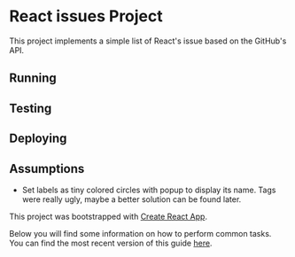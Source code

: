 # React issues Project
This project implements a simple list of React's issue based on the GitHub's API.

## Running

## Testing

## Deploying

## Assumptions

- Set labels as tiny colored circles with popup to display its name. Tags were really ugly, maybe a better solution can be found later.

This project was bootstrapped with [Create React App](https://github.com/facebookincubator/create-react-app).

Below you will find some information on how to perform common tasks.<br>
You can find the most recent version of this guide [here](https://github.com/facebookincubator/create-react-app/blob/master/packages/react-scripts/template/README.md).